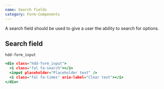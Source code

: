 ```yaml
---
name: Search fields
category: Form-Components
---
```


A search field should be used to give a user the ability to search for options.

## Search field
`hdd-form_input`

```search-fields.html
<div class="hdd-form_input">
  <i class="fal fa-search"></i>
  <input placeholder="Placeholder text" />
  <i class="fal fa-times" aria-label="Clear text"></i>
</div>
```